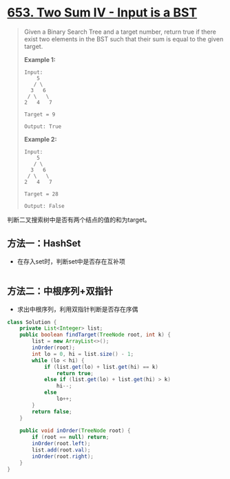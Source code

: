 # [653. Two Sum IV - Input is a BST][1]

> Given a Binary Search Tree and a target number, return true if there exist two elements in the BST such that their sum is equal to the given target.
>
> **Example 1:**
>
> ```
> Input: 
>     5
>    / \
>   3   6
>  / \   \
> 2   4   7
> 
> Target = 9
> 
> Output: True
> ```
>
>  
>
> **Example 2:**
>
> ```
> Input: 
>     5
>    / \
>   3   6
>  / \   \
> 2   4   7
> 
> Target = 28
> 
> Output: False
> ```



判断二叉搜索树中是否有两个结点的值的和为target。



## 方法一：HashSet

* 在存入set时，判断set中是否存在互补项

```java

```



## 方法二：中根序列+双指针

* 求出中根序列，利用双指针判断是否存在序偶

```java
class Solution {
    private List<Integer> list;
    public boolean findTarget(TreeNode root, int k) {
        list = new ArrayList<>();
        inOrder(root);
        int lo = 0, hi = list.size() - 1;
        while (lo < hi) {
            if (list.get(lo) + list.get(hi) == k)
                return true;
            else if (list.get(lo) + list.get(hi) > k)
                hi--;
            else
                lo++;
        }
        return false;
    }
    
    public void inOrder(TreeNode root) {
        if (root == null) return;
        inOrder(root.left);
        list.add(root.val);
        inOrder(root.right);
    }
}
```





[1]:https://leetcode.com/problems/two-sum-iv-input-is-a-bst/
